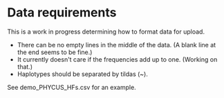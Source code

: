 # Data requirements

This is a work in progress determining how to format data for upload.

* There can be no empty lines in the middle of the data. (A blank line at the end seems to be fine.)
* It currently doesn't care if the frequencies add up to one. (Working on that.)
* Haplotypes should be separated by tildas (~).

See demo_PHYCUS_HFs.csv for an example.
